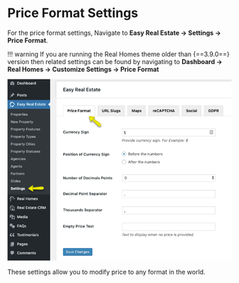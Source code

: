 # Price Format Settings

For the price format settings, Navigate to **Easy Real Estate → Settings → Price Format**.

!!! warning
    If you are running the Real Homes theme older than {==3.9.0==} version then related settings can be found by navigating to **Dashboard → Real Homes → Customize Settings → Price Format**

![Real Homes Documentation](images/ere-tabs/price-format.png)

These settings allow you to modify price to any format in the world.